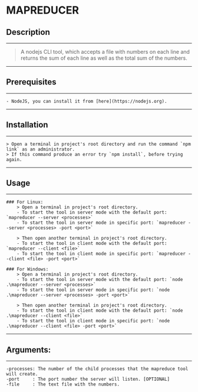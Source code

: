 # MAPREDUCER

## Description
------------------------
> A nodejs CLI tool, which accepts a file with numbers on each line and returns the sum of each line as well as the total sum of the numbers.

----------------------------------------------------------------------------------------------------

## Prerequisites
------------------------
	- NodeJS, you can install it from [here](https://nodejs.org).

----------------------------------------------------------------------------------------------------

## Installation
------------------------
	> Open a terminal in project's root directory and run the command `npm link` as an administrator.
	> If this command produce an error try `npm install`, before trying again.

----------------------------------------------------------------------------------------------------

## Usage
------------------------
	### For Linux:
		> Open a terminal in project's root directory.
		- To start the tool in server mode with the default port: `mapreducer --server <processes>`
		- To start the tool in server mode in specific port: `mapreducer --server <processes> -port <port>`

		> Then open another terminal in project's root directory.
		- To start the tool in client mode with the default port: `mapreducer --client <file>`
		- To start the tool in client mode in specific port: `mapreducer --client <file> -port <port>`

	### For Windows:
		> Open a terminal in project's root directory.
		- To start the tool in server mode with the default port: `node .\mapreducer --server <processes>`
		- To start the tool in server mode in specific port: `node .\mapreducer --server <processes> -port <port>`

		> Then open another terminal in project's root directory.
		- To start the tool in client mode with the default port: `node .\mapreducer --client <file>`
		- To start the tool in client mode in specific port: `node .\mapreducer --client <file> -port <port>`
----------------------------------------------------------------------------------------------------

## Arguments: 
------------------------
	-processes: The number of the child processes that the mapreduce tool will create.
	-port     : The port number the server will listen. [OPTIONAL]
	-file     : The text file with the numbers.
 